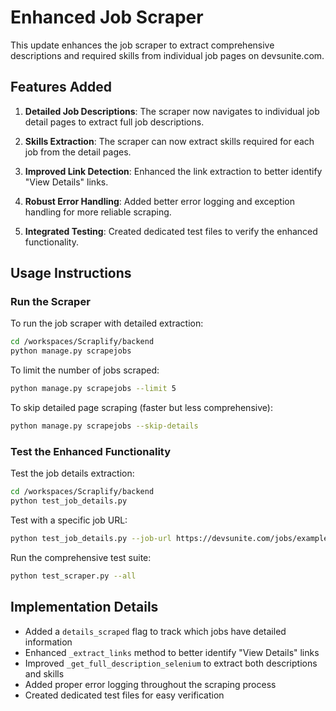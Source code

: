# Enhanced Job Scraper

This update enhances the job scraper to extract comprehensive descriptions and required skills from individual job pages on devsunite.com.

## Features Added

1. **Detailed Job Descriptions**: The scraper now navigates to individual job detail pages to extract full job descriptions.

2. **Skills Extraction**: The scraper can now extract skills required for each job from the detail pages.

3. **Improved Link Detection**: Enhanced the link extraction to better identify "View Details" links.

4. **Robust Error Handling**: Added better error logging and exception handling for more reliable scraping.

5. **Integrated Testing**: Created dedicated test files to verify the enhanced functionality.

## Usage Instructions

### Run the Scraper

To run the job scraper with detailed extraction:

```bash
cd /workspaces/Scraplify/backend
python manage.py scrapejobs
```

To limit the number of jobs scraped:

```bash
python manage.py scrapejobs --limit 5
```

To skip detailed page scraping (faster but less comprehensive):

```bash
python manage.py scrapejobs --skip-details
```

### Test the Enhanced Functionality

Test the job details extraction:

```bash
cd /workspaces/Scraplify/backend
python test_job_details.py
```

Test with a specific job URL:

```bash
python test_job_details.py --job-url https://devsunite.com/jobs/example-job-id
```

Run the comprehensive test suite:

```bash
python test_scraper.py --all
```

## Implementation Details

- Added a `details_scraped` flag to track which jobs have detailed information
- Enhanced `_extract_links` method to better identify "View Details" links
- Improved `_get_full_description_selenium` to extract both descriptions and skills
- Added proper error logging throughout the scraping process
- Created dedicated test files for easy verification
